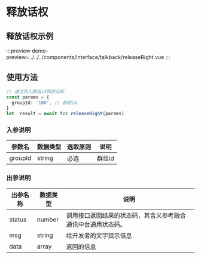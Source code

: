 # 释放话权

## 释放话权示例

:::preview
demo-preview=../../../components/interface/talkback/releaseRight.vue
:::

## 使用方法

```typescript
// 通过传入群组id释放话权
const params = {
  groupId: '100', // 群组id
}
let  result = await fcc.releaseRight(params)
```
<!-- **入参说明** -->

### 入参说明

| **参数名**  | **数据类型** | **选取原则** | **说明**                                      |
| ----------- | ------------ | ------------ | --------------------------------------------- |
| groupId       | string       | 必选         | 群组id                         |

### 出参说明

| **出参名称** | **数据类型** | **说明**                                                     |
| ------------ | ------------ | ------------------------------------------------------------ |
| status       | number       | 调用接口返回结果的状态码，其含义参考融合通讯中台通用状态码。 |
| msg          | string       | 给开发者的文字提示信息                                       |
| data         | array       | 返回的信息                                                   |
